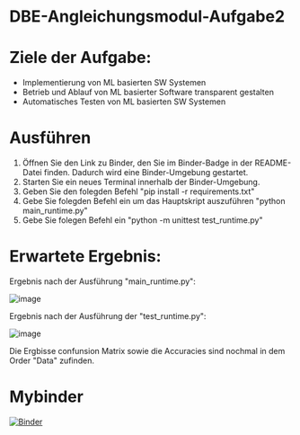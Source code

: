 # DBE-Angleichungsmodul-Aufgabe2

# Ziele der Aufgabe:
- Implementierung von ML basierten SW Systemen
- Betrieb und Ablauf von ML basierter Software transparent gestalten
- Automatisches Testen von ML basierten SW Systemen

# Ausführen
1. Öffnen Sie den Link zu Binder, den Sie im Binder-Badge in der README-Datei finden. Dadurch wird eine Binder-Umgebung gestartet.
2. Starten Sie ein neues Terminal innerhalb der Binder-Umgebung.
3. Geben Sie den folegden Befehl "pip install -r requirements.txt"
4. Gebe Sie folegden Befehl ein um das Hauptskript auszuführen "python main_runtime.py"
5. Gebe Sie folegen Befehl ein "python -m unittest test_runtime.py"

# Erwartete Ergebnis:
Ergebnis nach der Ausführung "main_runtime.py":

![image](https://github.com/user-attachments/assets/fa4bddec-aa21-463b-aeb2-784177d82353)


Ergebnis nach der Ausführung der "test_runtime.py":

![image](https://github.com/user-attachments/assets/a0b46db7-e888-438d-b736-d705d1768552)




Die Ergbisse confunsion Matrix sowie die Accuracies sind nochmal in dem Order "Data" zufinden.

 
# Mybinder

[![Binder](https://mybinder.org/badge_logo.svg)](https://mybinder.org/v2/gh/FranjoHHZ/DBE-Angleichsleistung-Aufgabe-2/HEAD)
